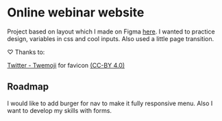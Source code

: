 # Online webinar website

Project based on layout which I made on Figma [here](https://www.figma.com/file/gcrS9qLM8CB5b0odvZYuWh/Webinar-page).
I wanted to practice design, variables in css and cool inputs. Also used a little page transition.

♡ Thanks to:

[Twitter - Twemoji](https://twemoji.twitter.com/) for favicon [(CC-BY 4.0)](https://creativecommons.org/licenses/by/4.0/)

## Roadmap

I would like to add burger for nav to make it fully responsive menu. Also I want to develop my skills with forms.
